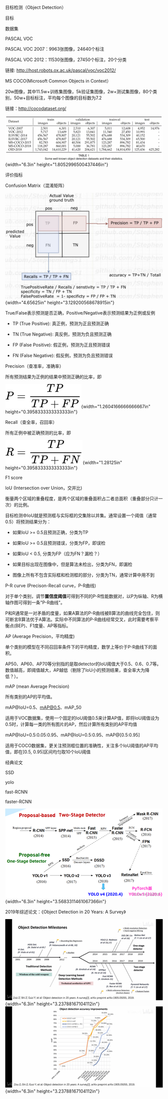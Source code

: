 目标检测（Object Detection）

目标

数据集

PASCAL VOC

PASCAL VOC 2007：9963张图像，24640个标注

PASCAL VOC 2012：11530张图像，27450个标注，20个分类

链接: <http://host.robots.ox.ac.uk/pascal/voc/voc2012/>

MS COCO(Microsoft Common Objects in Context）

20w图像，其中11.5w+训练集图像，5k验证集图像，2w+测试集图像，80个类别，50w+目标标注，平均每个图像的目标数为7.2

链接：<http://cocodataset.org/>

![descript](./目标检测/media/image1.png){width="6.3in"
height="1.8052996500437446in"}

评价指标

Confusion Matrix（混淆矩阵）

![descript](./目标检测/media/image2.png){width="4.65625in"
height="3.129200568678915in"}

True/False表示预测是否正确，Positive/Negative表示预测结果为正例或反例

- TP (True Positive): 真正例，预测为正且预测正确

- TN (True Negative): 真反例，预测为负且预测正确

- FP (False Positive): 假正例，预测为正且预测错误

- FN (False Negative): 假反例，预测为负且预测错误

Precision（查准率，准确率）

所有预测结果为正例的结果中预测正确的比率，即

![descript](./目标检测/media/image4.svg){width="1.2604166666666667in"
height="0.3958333333333333in"}

Recall（查全率，召回率）

所有正例中被正确预测的比率，即

![descript](./目标检测/media/image6.svg){width="1.28125in"
height="0.3958333333333333in"}

F1 score

loU (Intersection over Union，交并比)

衡量两个区域的重叠程度，是两个区域的重叠面积占二者总面积（重叠部分只计一次）的比例。

目标检测中IoU就是预测框与实际框的交集除以并集。通常设置一个阈值（通常0.5）将预测结果分为：

- 如果IoU \>= 0.5且预测正确，分类为TP

- 如果IoU \>= 0.5且预测错误，分类为FP，即误检

- 如果IoU \< 0.5, 分类为FP（应为FN？漏检？）

- 如果目标出现在图像中，但是算法未检出，分类为FN，即漏检

- 图像上所有不包含实际框和检测框的部分，分类为TN，通常计算中用不到

P-R curve (Precison-Recall curve，P-R曲线)

对于单个类别，调节**置信度阈值**可得到不同的P-R性能数据对，以P为纵轴、R为横轴作图可得到一条"P-R曲线"。

P和R通常是一对矛盾的度量，如果A算法的P-R曲线被B算法的曲线完全包住，则可断言B算法优于A算法。实际中不同算法的P-R曲线经常交叉，此时需要考察平衡点(BEP)、F1度量、AP等指标。

AP (Average Precision，平均精度)

单个类别的模型在不同召回率条件下的平均精度，数学上等价于P-R曲线下的面积。

AP50、AP60、AP70等分别指的是取detector的IoU阈值大于0.5、0.6、0.7等。数值越高，即阈值越大，AP越低（剔除了IoU小的预测结果，查全率大为降低？）。

mAP (mean Average Precision)

所有类别的AP的平均值。

mAP@IoU=0.5、mAP@0.5、mAP_50

适用于VOC数据集，使用一个固定的IoU阈值0.5来计算AP值，即将IoU阈值设为0.5时，计算每一类的所有图片的AP，然后计算所有类别的AP平均值

mAP@IoU=0.5:0.05:0.95、mAP@IoU=0.5:0.95、mAP@\[0.5:0.95\]

适用于COCO数据集，更关注预测框位置的准确性，关注多个IoU阈值的AP平均值，即在\[0.5,
0.95\]区间均匀取10个IoU阈值

经典论文

SSD

yolo

fast-RCNN

faster-RCNN

![descript](./目标检测/media/image7.png){width="6.3in"
height="3.5683311461067366in"}

2019年综述论文：《Object Detection in 20 Years: A Survey》

![descript](./目标检测/media/image8.jpg){width="6.3in"
height="3.23788167104112in"}![descript](./目标检测/media/image9.jpg){width="6.3in"
height="3.23788167104112in"}
